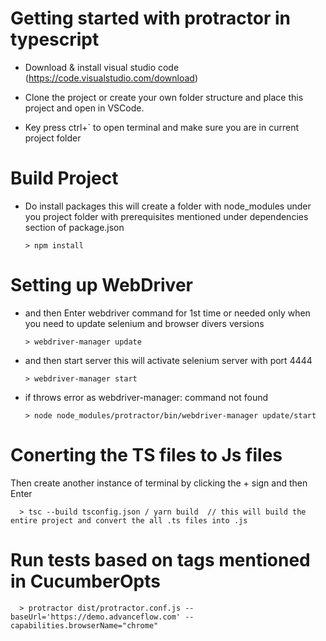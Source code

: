 # Getting started with protractor in typescript

- Download & install visual studio code (https://code.visualstudio.com/download)

- Clone the project or create your own folder structure and place this project and open in VSCode.

- Key press ctrl+` to open terminal and make sure you are in current project folder

# Build Project
- Do install packages this will create a folder with node_modules under you project folder with prerequisites mentioned under dependencies section of package.json

      > npm install 

# Setting up WebDriver
- and then Enter webdriver command for 1st time or needed only when you need to update selenium and browser divers versions

      > webdriver-manager update

- and then start server this will activate selenium server with port 4444

      > webdriver-manager start

- if throws error as webdriver-manager: command not found

      > node node_modules/protractor/bin/webdriver-manager update/start

# Conerting the TS files to Js files
Then create another instance of terminal by clicking the + sign and then Enter

      > tsc --build tsconfig.json / yarn build  // this will build the entire project and convert the all .ts files into .js 

# Run tests based on tags mentioned in CucumberOpts
      > protractor dist/protractor.conf.js --baseUrl='https://demo.advanceflow.com' --capabilities.browserName="chrome" 
